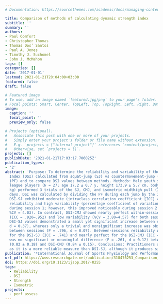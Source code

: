 ```yaml
---
# Documentation: https://sourcethemes.com/academic/docs/managing-content/

title: Comparison of methods of calculating dynamic strength index
subtitle: ''
summary: ''
authors:
- Paul Comfort
- Christopher Thomas
- Thomas Dos’ Santos
- Paul A. Jones
- Timothy J. Suchomel
- John J. McMahon
tags: []
categories: []
date: '2017-01-01'
lastmod: 2021-01-21T20:04:00+03:00
featured: false
draft: false

# Featured image
# To use, add an image named `featured.jpg/png` to your page's folder.
# Focal points: Smart, Center, TopLeft, Top, TopRight, Left, Right, BottomLeft, Bottom, BottomRight.
image:
  caption: ''
  focal_point: ''
  preview_only: false

# Projects (optional).
#   Associate this post with one or more of your projects.
#   Simply enter your project's folder or file name without extension.
#   E.g. `projects = ["internal-project"]` references `content/project/deep-learning/index.md`.
#   Otherwise, set `projects = []`.
projects: []
publishDate: '2021-01-21T17:03:17.706025Z'
publication_types:
- '2'
abstract: 'Purpose: To determine the reliability and variability of the Dynamic Strength
  Index (DSI) calculated from squat-jump (SJ) vs countermovement-jump (CMJ) peak force
  (PF) and to compare DSI values between methods. Methods: Male youth soccer and rugby
  league players (N = 27; age 17.2 ± 0.7 y, height 173.9 ± 5.7 cm, body mass 71.1 ± 7.2
  kg) performed 3 trials of the SJ, CMJ, and isometric midthigh pull (IMTP) on 2 separate
  days. DSI was calculated by dividing the PF during each jump by the IMTP PF. Results:
  DSI-SJ exhibited moderate (intraclass correlation coefficient [ICC] = .419) within-session
  reliability and high variability (percentage coefficient of variation [%CV] = 15.91)
  during session 1; however, this improved noticeably during session 2 (ICC = .948,
  %CV = 4.03). In contrast, DSI-CMJ showed nearly perfect within-session reliability
  (ICC = .920–.952) and low variability (%CV = 3.80–4.57) for both sessions. Moreover,
  DSI-SJ values demonstrated a small yet significant increase between sessions (P = .01,
  d = 0.37), whereas only a trivial and nonsignificant increase was observed for DSI-CMJ
  between sessions (P = .796, d = 0.07). Between-sessions reliability was very high
  for the DSI-SJ (ICC = .741) and nearly perfect for the DSI-CMJ (ICC = .924). There
  was no significant or meaningful difference (P = .261, d = 0.12) between DSI-SJ
  (0.82 ± 0.18) and DSI-CMJ (0.84 ± 0.15). Conclusions: Practitioners should use DSI-CMJ,
  as it is a more reliable measure than DSI-SJ, although it produces similar ratios.'
publication: '*International Journal of Sports Physiology and Performance*'
url_pdf: https://www.researchgate.net/publication/318476253_Comparison_of_Methods_of_Calculating_Dynamic_Strength_Index
doi: https://doi.org/10.1123/ijspp.2017-0255
tags:
  - Reliability
  - DSI
  - Strength
  - Isometric
projects:
  - perf_assess
---
```

